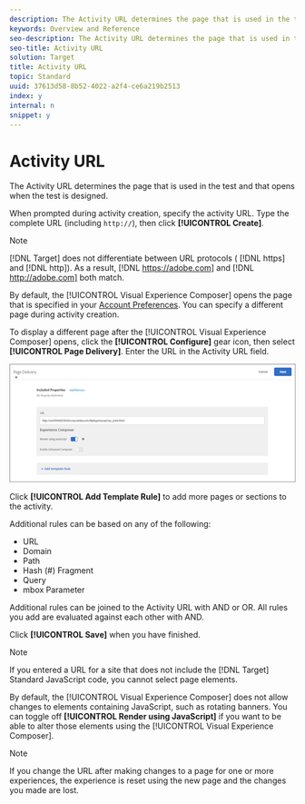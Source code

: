 ```yaml
---
description: The Activity URL determines the page that is used in the test and that opens when the test is designed.
keywords: Overview and Reference
seo-description: The Activity URL determines the page that is used in the test and that opens when the test is designed.
seo-title: Activity URL
solution: Target
title: Activity URL
topic: Standard
uuid: 37613d58-8b52-4022-a2f4-ce6a219b2513
index: y
internal: n
snippet: y
---
```


# Activity URL

The Activity URL determines the page that is used in the test and that opens when the test is designed.

When prompted during activity creation, specify the activity URL. Type the complete URL (including `http://`), then click **[!UICONTROL Create]**.

>[!NOTE]
>
>[!DNL Target] does not differentiate between URL protocols ( [!DNL https] and [!DNL http]). As a result, [!DNL https://adobe.com] and [!DNL http://adobe.com] both match.

By default, the [!UICONTROL Visual Experience Composer] opens the page that is specified in your [Account Preferences](https://marketing.adobe.com/resources/help/en_US/target/target/t_account_preferences.html). You can specify a different page during activity creation.

To display a different page after the [!UICONTROL Visual Experience Composer] opens, click the **[!UICONTROL Configure]** gear icon, then select **[!UICONTROL Page Delivery]**. Enter the URL in the Activity URL field.

![](assets/url-config.png)

Click **[!UICONTROL Add Template Rule]** to add more pages or sections to the activity.

Additional rules can be based on any of the following:

* URL 
* Domain 
* Path 
* Hash (#) Fragment 
* Query 
* mbox Parameter

Additional rules can be joined to the Activity URL with AND or OR. All rules you add are evaluated against each other with AND.

Click **[!UICONTROL Save]** when you have finished.

<a id="section_373CAB401E6A43EFA4D82E000581A4D3"></a>

>[!NOTE]
>
>If you entered a URL for a site that does not include the [!DNL Target] Standard JavaScript code, you cannot select page elements.

By default, the [!UICONTROL Visual Experience Composer] does not allow changes to elements containing JavaScript, such as rotating banners. You can toggle off **[!UICONTROL Render using JavaScript]** if you want to be able to alter those elements using the [!UICONTROL Visual Experience Composer].

>[!NOTE]
>
>If you change the URL after making changes to a page for one or more experiences, the experience is reset using the new page and the changes you made are lost.

